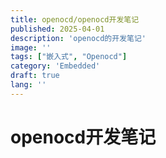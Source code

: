 ```yaml
---
title: openocd/openocd开发笔记
published: 2025-04-01
description: 'openocd的开发笔记'
image: ''
tags: ["嵌入式", "Openocd"]
category: 'Embedded'
draft: true
lang: ''
---
```


# openocd开发笔记
